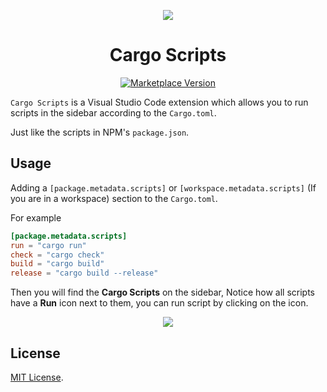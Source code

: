 <p align="center">
<img src="https://taiyuuki.gallerycdn.vsassets.io/extensions/taiyuuki/vscode-cargo-scripts/0.0.1/1680743890799/Microsoft.VisualStudio.Services.Icons.Default"  />
</p>

<h1 align="center">Cargo Scripts</h1>

<p align="center"><a href="https://marketplace.visualstudio.com/items?itemName=taiyuuki.vscode-cargo-scripts">
    <img alt="Marketplace Version" src="https://img.shields.io/visual-studio-marketplace/v/taiyuuki.vscode-cargo-scripts?color=%23813c85&label=Marketplace&logo=visual%20studio%20code"></a></p>

`Cargo Scripts` is a Visual Studio Code extension which allows you to run scripts in the sidebar according to the `Cargo.toml`. 

Just like the scripts in NPM's `package.json`.

## Usage

Adding a `[package.metadata.scripts]` or `[workspace.metadata.scripts]` (If you are in a workspace) section to the `Cargo.toml`.

For example

```toml
[package.metadata.scripts]
run = "cargo run"
check = "cargo check"
build = "cargo build"
release = "cargo build --release"
```

Then you will find the **Cargo Scripts** on the sidebar, Notice how all scripts have a **Run** icon next to them, you can run script by clicking on the icon.

<p align="center">
<img src="https://s2.loli.net/2023/04/06/HwEItz9TR1Gcb7k.jpg" />
</p>

## License

[MIT License](./LICENSE.md).